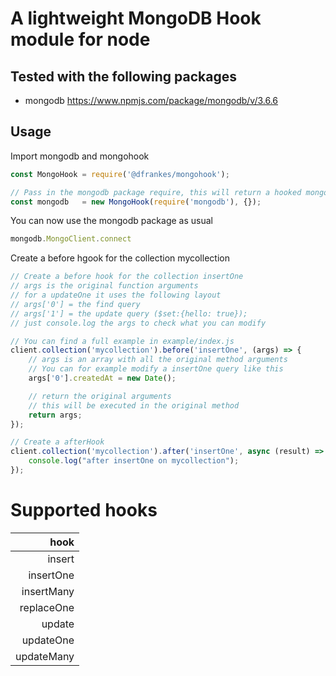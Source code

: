 # A lightweight MongoDB Hook module for node
## Tested with the following packages
- mongodb https://www.npmjs.com/package/mongodb/v/3.6.6 

## Usage

Import mongodb and mongohook
```js
const MongoHook = require('@dfrankes/mongohook');

// Pass in the mongodb package require, this will return a hooked mongodb package
const mongodb   = new MongoHook(require('mongodb'), {});

```
You can now use the mongodb package as usual 
```js
mongodb.MongoClient.connect
```

Create a before hgook for the collection mycollection
```js
// Create a before hook for the collection insertOne
// args is the original function arguments
// for a updateOne it uses the following layout
// args['0'] = the find query
// args['1'] = the update query ($set:{hello: true});
// just console.log the args to check what you can modify

// You can find a full example in example/index.js
client.collection('mycollection').before('insertOne', (args) => {
    // args is an array with all the original method arguments
    // You can for example modify a insertOne query like this
    args['0'].createdAt = new Date();

    // return the original arguments
    // this will be executed in the original method
    return args;
});

// Create a afterHook
client.collection('mycollection').after('insertOne', async (result) => {
    console.log("after insertOne on mycollection");
});

```

# Supported hooks
| hook        |
| -----------:|
| insert      |
| insertOne   |
| insertMany  |
| replaceOne  |
| update      |
| updateOne   |
| updateMany  |